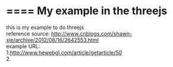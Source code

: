 ====
My example in the threejs
====  

this is my example to do threejs  
reference source: http://www.cnblogs.com/shawn-xie/archive/2012/08/16/2642553.html  
example URL:  
1.http://www.hewebgl.com/article/getarticle/50  
2.

